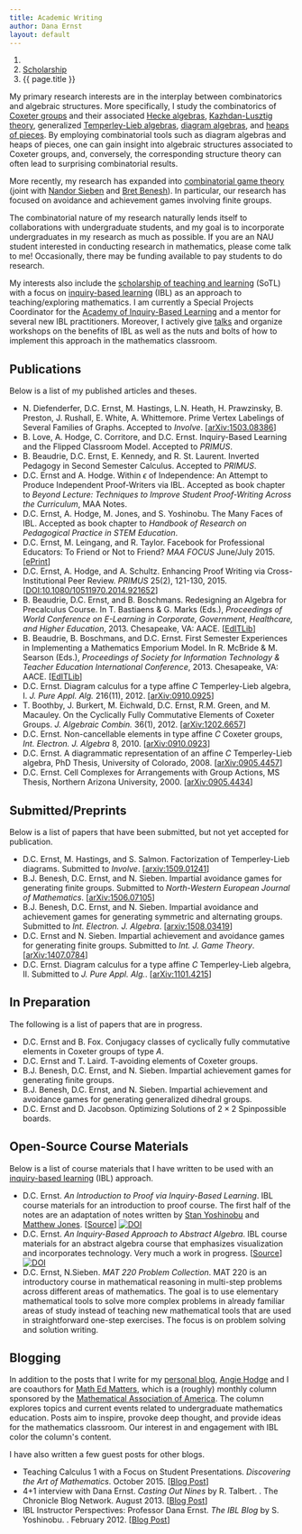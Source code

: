 ```yaml
---
title: Academic Writing
author: Dana Ernst
layout: default
---
```


<ol class="breadcrumb">
  <li><a href="/"><i class="fa fa-home"></i></a></li>
  <li><a href="/scholarship">Scholarship</a></li>
  <li class="active">{{ page.title }}</li>
</ol>

<!-- <img src="{{ site.baseurl }}/images/2012/02/TypeDHeap.png" align="left" width="100" img style="margin-right: 15px"/> -->
My primary research interests are in the interplay between combinatorics and algebraic structures. More specifically, I study the combinatorics of [Coxeter groups][1] and their associated [Hecke algebras][2], [Kazhdan-Lusztig theory][3], generalized [Temperley-Lieb algebras][4], [diagram algebras][5], and [heaps of pieces][6]. By employing combinatorial tools such as diagram algebras and heaps of pieces, one can gain insight into algebraic structures associated to Coxeter groups, and, conversely, the corresponding structure theory can often lead to surprising combinatorial results.

More recently, my research has expanded into [combinatorial game theory][7] (joint with [Nandor Sieben][8] and [Bret Benesh][9]). In particular, our research has focused on avoidance and achievement games involving finite groups.

The combinatorial nature of my research naturally lends itself to collaborations with undergraduate students, and my goal is to incorporate undergraduates in my research as much as possible. If you are an NAU student interested in conducting research in mathematics, please come talk to me! Occasionally, there may be funding available to pay students to do research.

My interests also include the [scholarship of teaching and learning][10] (SoTL) with a focus on [inquiry-based learning][11] (IBL) as an approach to teaching/exploring mathematics. I am currently a Special Projects Coordinator for the [Academy of Inquiry-Based Learning][12] and a mentor for several new IBL practitioners. Moreover, I actively give [talks][13] and organize workshops on the benefits of IBL as well as the nuts and bolts of how to implement this approach in the mathematics classroom.

## Publications

Below is a list of my published articles and theses.

  * N. Diefenderfer, D.C. Ernst, M. Hastings, L.N. Heath, H. Prawzinsky, B. Preston, J. Rushall, E. White, A. Whittemore. Prime Vertex Labelings of Several Families of Graphs. Accepted to *Involve*. [[arXiv:1503.08386](http://arxiv.org/abs/1503.08386)]
  * B. Love, A. Hodge, C. Corritore, and D.C. Ernst. Inquiry-Based Learning and the Flipped Classroom Model. Accepted to *PRIMUS*.
  * B. Beaudrie, D.C. Ernst, E. Kennedy, and R. St. Laurent. Inverted Pedagogy in Second Semester Calculus. Accepted to *PRIMUS*.
  * D.C. Ernst and A. Hodge. Within $\epsilon$ of Independence: An Attempt to Produce Independent Proof-Writers via IBL. Accepted as book chapter to *Beyond Lecture: Techniques to Improve Student Proof-Writing Across the Curriculum*, MAA Notes.
  * D.C. Ernst, A. Hodge, M. Jones, and S. Yoshinobu. The Many Faces of IBL. Accepted as book chapter to *Handbook of Research on Pedagogical Practice in STEM Education*.
  * D.C. Ernst, M. Leingang, and R. Taylor. Facebook for Professional Educators: To Friend or Not to Friend? *MAA FOCUS* June/July 2015. [[ePrint](http://digital.ipcprintservices.com/publication/?i=260736&pre=1&p=7)]
  * D.C. Ernst, A. Hodge, and A. Schultz. Enhancing Proof Writing via Cross-Institutional Peer Review. *PRIMUS* 25(2), 121-130, 2015. [[DOI:10.1080/10511970.2014.921652](http://www.tandfonline.com/doi/full/10.1080/10511970.2014.921652)]
  * B. Beaudrie, D.C. Ernst, and B. Boschmans. Redesigning an Algebra for Precalculus Course. In T. Bastiaens & G. Marks (Eds.), *Proceedings of World Conference on E-Learning in Corporate, Government, Healthcare, and Higher Education*, 2013. Chesapeake, VA: AACE. [[EdITLib](http://www.editlib.org/p/115001/)]
  * B. Beaudrie, B. Boschmans, and D.C. Ernst. First Semester Experiences in Implementing a Mathematics Emporium Model. In R. McBride & M. Searson (Eds.), *Proceedings of Society for Information Technology & Teacher Education International Conference*, 2013. Chesapeake, VA: AACE. [[EdITLib](http://www.editlib.org/p/48098)]
  * D.C. Ernst. Diagram calculus for a type affine *C* Temperley-Lieb algebra, I. *J. Pure Appl. Alg.* 216(11), 2012. [[arXiv:0910.0925](http://arxiv.org/abs/0910.0925)]
  * T. Boothby, J. Burkert, M. Eichwald, D.C. Ernst, R.M. Green, and M. Macauley. On the Cyclically Fully Commutative Elements of Coxeter Groups. *J. Algebraic Combin.* 36(1), 2012. [[arXiv:1202.6657](http://arxiv.org/abs/1202.6657)]
  * D.C. Ernst. Non-cancellable elements in type affine *C* Coxeter groups, *Int. Electron. J. Algebra* 8, 2010. [[arXiv:0910.0923](http://arxiv.org/abs/0910.0923)]
  * D.C. Ernst. A diagrammatic representation of an affine *C* Temperley-Lieb algebra, PhD Thesis, University of Colorado, 2008. [[arXiv:0905.4457](http://arxiv.org/abs/0905.4457)]
  * D.C. Ernst. Cell Complexes for Arrangements with Group Actions, MS Thesis, Northern Arizona University, 2000. [[arXiv:0905.4434](http://arxiv.org/abs/0905.4434)]

## Submitted/Preprints

Below is a list of papers that have been submitted, but not yet accepted for publication.

  * D.C. Ernst, M. Hastings, and S. Salmon. Factorization of Temperley-Lieb diagrams. Submitted to *Involve*. [[arxiv:1509.01241](http://arxiv.org/abs/1509.01241)]
  * B.J. Benesh, D.C. Ernst, and N. Sieben. Impartial avoidance games for generating finite groups. Submitted to *North-Western European Journal of Mathematics*. [[arXiv:1506.07105](http://arxiv.org/abs/1506.07105)]
  * B.J. Benesh, D.C. Ernst, and N. Sieben. Impartial avoidance and achievement games for generating symmetric and alternating groups. Submitted to *Int. Electron. J. Algebra*. [[arxiv:1508.03419](http://arxiv.org/abs/1508.03419)]
  * D.C. Ernst and N. Sieben. Impartial achievement and avoidance games for generating finite groups. Submitted to *Int. J. Game Theory*. [[arXiv:1407.0784](http://arxiv.org/abs/1407.0784)]
  * D.C. Ernst. Diagram calculus for a type affine *C* Temperley-Lieb algebra, II. Submitted to *J. Pure Appl. Alg.*. [[arXiv:1101.4215](http://arxiv.org/abs/1101.4215)]

## In Preparation

The following is a list of papers that are in progress.

  * D.C. Ernst and B. Fox. Conjugacy classes of cyclically fully commutative elements in Coxeter groups of type $A$.
  * D.C. Ernst and T. Laird. T-avoiding elements of Coxeter groups.
  * B.J. Benesh, D.C. Ernst, and N. Sieben. Impartial achievement games for generating finite groups.
  * B.J. Benesh, D.C. Ernst, and N. Sieben. Impartial achievement and avoidance games for generating generalized dihedral groups.  
  * D.C. Ernst and D. Jacobson. Optimizing Solutions of $2\times 2$ Spinpossible boards.

<!-- * D.C. Ernst, R.M. Green, M. Macauley, and N. Sieben. A combinatorial proof the CFC elements are logarithmic. -->

## Open-Source Course Materials

Below is a list of course materials that I have written to be used with an [inquiry-based learning][11] (IBL) approach.

  * D.C. Ernst. *An Introduction to Proof via Inquiry-Based Learning*. IBL course materials for an introduction to proof course. The first half of the notes are an adaptation of notes written by [Stan Yoshinobu][27] and [Matthew Jones][28]. [[Source](http://dcernst.github.io/IBL-IntroToProof/)] [![DOI](https://zenodo.org/badge/5110/dcernst/IBL-IntroToProof.svg)](https://zenodo.org/badge/latestdoi/5110/dcernst/IBL-IntroToProof)
  * D.C. Ernst. *An Inquiry-Based Approach to Abstract Algebra*. IBL course materials for an abstract algebra course that emphasizes visualization and incorporates technology. Very much a work in progress. [[Source](http://dcernst.github.io/IBL-AbstractAlgebra/)] [![DOI](https://zenodo.org/badge/5110/dcernst/IBL-AbstractAlgebra.svg)](https://zenodo.org/badge/latestdoi/5110/dcernst/IBL-AbstractAlgebra)
  * D.C. Ernst, N.Sieben. *MAT 220 Problem Collection*. MAT 220 is an introductory course in mathematical reasoning in multi-step problems across different areas of mathematics. The goal is to use elementary mathematical tools to solve more complex problems in already familiar areas of study instead of teaching new mathematical tools that are used in straightforward one-step exercises. The focus is on problem solving and solution writing.

## Blogging

In addition to the posts that I write for my [personal blog]({{site.baseurl}}/blog/), [Angie Hodge](http://www.unomaha.edu/math/people/hodge/) and I are coauthors for [Math Ed Matters](http://maamathedmatters.blogspot.com), which is a (roughly) monthly column sponsored by the [Mathematical Association of America](http://maa.org). The column explores topics and current events related to undergraduate mathematics education. Posts aim to inspire, provoke deep thought, and provide ideas for the mathematics classroom. Our interest in and engagement with IBL color the column's content.

I have also written a few guest posts for other blogs.

  * Teaching Calculus 1 with a Focus on Student Presentations. *Discovering the Art of Mathematics*. October 2015. [[Blog Post](https://www.artofmathematics.org/blogs/cvonrenesse/guest-blog-by-dana-ernst)]
  * 4+1 interview with Dana Ernst. *Casting Out Nines* by R. Talbert. . The Chronicle Blog Network. August 2013. [[Blog Post](http://chronicle.com/blognetwork/castingoutnines/2013/08/01/41-interview-with-dana-ernst/)]
  * IBL Instructor Perspectives: Professor Dana Ernst. *The IBL Blog* by S. Yoshinobu. . February 2012. [[Blog Post](http://theiblblog.blogspot.com/2012/02/ibl-instructor-perspectives-professor.html)]

 [1]: http://en.wikipedia.org/wiki/Coxeter_group
 [2]: http://en.wikipedia.org/wiki/Hecke_algebra
 [3]: http://en.wikipedia.org/wiki/Kazhdan%E2%80%93Lusztig_polynomial
 [4]: http://en.wikipedia.org/wiki/Temperley-Lieb_algebra
 [5]: http://en.wikipedia.org/wiki/Planar_algebra
 [6]: http://www.emis.de/journals/SLC/books/heaps.ps
 [7]: https://en.wikipedia.org/wiki/Combinatorial_game_theory
 [8]: http://jan.ucc.nau.edu/ns46/
 [9]: http://www.users.csbsju.edu/~bbenesh/
 [10]: http://en.wikipedia.org/wiki/Scholarship_of_Teaching_and_Learning
 [11]: http://maamathedmatters.blogspot.com/2013/05/what-heck-is-ibl.html
 [12]: http://www.inquirybasedlearning.org
 [13]: {{site.baseurl}}/scholarship/talks/
 [27]: http://www.stanyoshinobu.com/
 [28]: http://www.csudh.edu/math/mjones/
